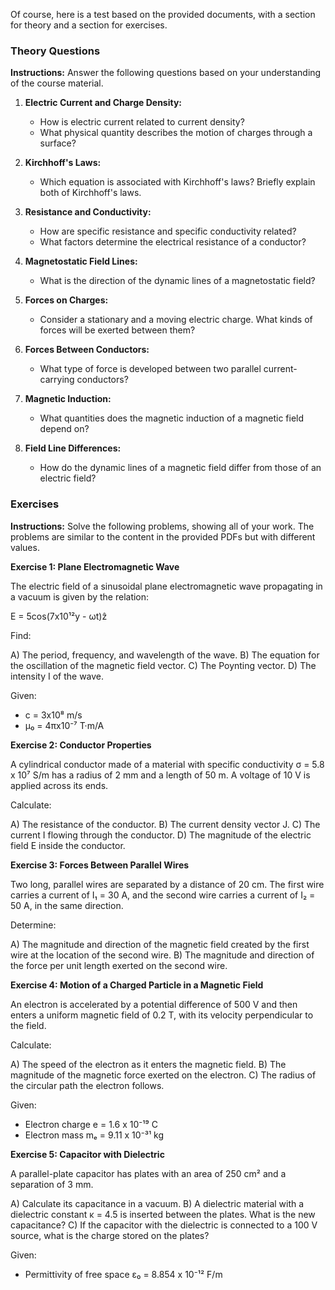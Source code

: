 Of course, here is a test based on the provided documents, with a section for theory and a section for exercises.

### **Theory Questions**

**Instructions:** Answer the following questions based on your understanding of the course material.

1.  **Electric Current and Charge Density:**
    *   How is electric current related to current density?
    *   What physical quantity describes the motion of charges through a surface?

2.  **Kirchhoff's Laws:**
    *   Which equation is associated with Kirchhoff's laws? Briefly explain both of Kirchhoff's laws.

3.  **Resistance and Conductivity:**
    *   How are specific resistance and specific conductivity related?
    *   What factors determine the electrical resistance of a conductor?

4.  **Magnetostatic Field Lines:**
    *   What is the direction of the dynamic lines of a magnetostatic field?

5.  **Forces on Charges:**
    *   Consider a stationary and a moving electric charge. What kinds of forces will be exerted between them?

6.  **Forces Between Conductors:**
    *   What type of force is developed between two parallel current-carrying conductors?

7.  **Magnetic Induction:**
    *   What quantities does the magnetic induction of a magnetic field depend on?

8.  **Field Line Differences:**
    *   How do the dynamic lines of a magnetic field differ from those of an electric field?

### **Exercises**

**Instructions:** Solve the following problems, showing all of your work. The problems are similar to the content in the provided PDFs but with different values.

**Exercise 1: Plane Electromagnetic Wave**

The electric field of a sinusoidal plane electromagnetic wave propagating in a vacuum is given by the relation:

E = 5cos(7x10¹²y - ωt)ẑ

Find:

A) The period, frequency, and wavelength of the wave.
B) The equation for the oscillation of the magnetic field vector.
C) The Poynting vector.
D) The intensity I of the wave.

Given:
*   c = 3x10⁸ m/s
*   μ₀ = 4πx10⁻⁷ T·m/A

**Exercise 2: Conductor Properties**

A cylindrical conductor made of a material with specific conductivity σ = 5.8 x 10⁷ S/m has a radius of 2 mm and a length of 50 m. A voltage of 10 V is applied across its ends.

Calculate:

A) The resistance of the conductor.
B) The current density vector J.
C) The current I flowing through the conductor.
D) The magnitude of the electric field E inside the conductor.

**Exercise 3: Forces Between Parallel Wires**

Two long, parallel wires are separated by a distance of 20 cm. The first wire carries a current of I₁ = 30 A, and the second wire carries a current of I₂ = 50 A, in the same direction.

Determine:

A) The magnitude and direction of the magnetic field created by the first wire at the location of the second wire.
B) The magnitude and direction of the force per unit length exerted on the second wire.

**Exercise 4: Motion of a Charged Particle in a Magnetic Field**

An electron is accelerated by a potential difference of 500 V and then enters a uniform magnetic field of 0.2 T, with its velocity perpendicular to the field.

Calculate:

A) The speed of the electron as it enters the magnetic field.
B) The magnitude of the magnetic force exerted on the electron.
C) The radius of the circular path the electron follows.

Given:
*   Electron charge e = 1.6 x 10⁻¹⁹ C
*   Electron mass mₑ = 9.11 x 10⁻³¹ kg

**Exercise 5: Capacitor with Dielectric**

A parallel-plate capacitor has plates with an area of 250 cm² and a separation of 3 mm.

A) Calculate its capacitance in a vacuum.
B) A dielectric material with a dielectric constant κ = 4.5 is inserted between the plates. What is the new capacitance?
C) If the capacitor with the dielectric is connected to a 100 V source, what is the charge stored on the plates?

Given:
*   Permittivity of free space ε₀ = 8.854 x 10⁻¹² F/m